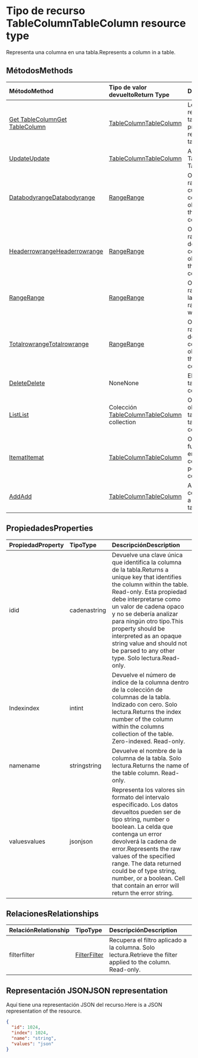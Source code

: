 # <a name="tablecolumn-resource-type"></a><span data-ttu-id="186bc-101">Tipo de recurso TableColumn</span><span class="sxs-lookup"><span data-stu-id="186bc-101">TableColumn resource type</span></span>

<span data-ttu-id="186bc-102">Representa una columna en una tabla.</span><span class="sxs-lookup"><span data-stu-id="186bc-102">Represents a column in a table.</span></span>


## <a name="methods"></a><span data-ttu-id="186bc-103">Métodos</span><span class="sxs-lookup"><span data-stu-id="186bc-103">Methods</span></span>

| <span data-ttu-id="186bc-104">Método</span><span class="sxs-lookup"><span data-stu-id="186bc-104">Method</span></span>           | <span data-ttu-id="186bc-105">Tipo de valor devuelto</span><span class="sxs-lookup"><span data-stu-id="186bc-105">Return Type</span></span>    |<span data-ttu-id="186bc-106">Descripción</span><span class="sxs-lookup"><span data-stu-id="186bc-106">Description</span></span>|
|:---------------|:--------|:----------|
|[<span data-ttu-id="186bc-107">Get TableColumn</span><span class="sxs-lookup"><span data-stu-id="186bc-107">Get TableColumn</span></span>](../api/tablecolumn_get.md) | [<span data-ttu-id="186bc-108">TableColumn</span><span class="sxs-lookup"><span data-stu-id="186bc-108">TableColumn</span></span>](tablecolumn.md) |<span data-ttu-id="186bc-109">Lee las propiedades y relaciones del objeto tableColumn.</span><span class="sxs-lookup"><span data-stu-id="186bc-109">Read properties and relationships of tableColumn object.</span></span>|
|[<span data-ttu-id="186bc-110">Update</span><span class="sxs-lookup"><span data-stu-id="186bc-110">Update</span></span>](../api/tablecolumn_update.md) | [<span data-ttu-id="186bc-111">TableColumn</span><span class="sxs-lookup"><span data-stu-id="186bc-111">TableColumn</span></span>](tablecolumn.md) |<span data-ttu-id="186bc-112">Actualiza el objeto TableColumn.</span><span class="sxs-lookup"><span data-stu-id="186bc-112">Update TableColumn object.</span></span> |
|[<span data-ttu-id="186bc-113">Databodyrange</span><span class="sxs-lookup"><span data-stu-id="186bc-113">Databodyrange</span></span>](../api/tablecolumn_databodyrange.md)|[<span data-ttu-id="186bc-114">Range</span><span class="sxs-lookup"><span data-stu-id="186bc-114">Range</span></span>](range.md)|<span data-ttu-id="186bc-115">Obtiene el objeto de rango asociado al cuerpo de datos de la columna.</span><span class="sxs-lookup"><span data-stu-id="186bc-115">Gets the range object associated with the data body of the column.</span></span>|
|[<span data-ttu-id="186bc-116">Headerrowrange</span><span class="sxs-lookup"><span data-stu-id="186bc-116">Headerrowrange</span></span>](../api/tablecolumn_headerrowrange.md)|[<span data-ttu-id="186bc-117">Range</span><span class="sxs-lookup"><span data-stu-id="186bc-117">Range</span></span>](range.md)|<span data-ttu-id="186bc-118">Obtiene el objeto de rango asociado a la fila de encabezado de la columna.</span><span class="sxs-lookup"><span data-stu-id="186bc-118">Gets the range object associated with the header row of the column.</span></span>|
|[<span data-ttu-id="186bc-119">Range</span><span class="sxs-lookup"><span data-stu-id="186bc-119">Range</span></span>](../api/tablecolumn_range.md)|[<span data-ttu-id="186bc-120">Range</span><span class="sxs-lookup"><span data-stu-id="186bc-120">Range</span></span>](range.md)|<span data-ttu-id="186bc-121">Obtiene el objeto de rango asociado a toda la columna.</span><span class="sxs-lookup"><span data-stu-id="186bc-121">Gets the range object associated with the entire column.</span></span>|
|[<span data-ttu-id="186bc-122">Totalrowrange</span><span class="sxs-lookup"><span data-stu-id="186bc-122">Totalrowrange</span></span>](../api/tablecolumn_totalrowrange.md)|[<span data-ttu-id="186bc-123">Range</span><span class="sxs-lookup"><span data-stu-id="186bc-123">Range</span></span>](range.md)|<span data-ttu-id="186bc-124">Obtiene el objeto de rango asociado a la fila de totales de la columna.</span><span class="sxs-lookup"><span data-stu-id="186bc-124">Gets the range object associated with the totals row of the column.</span></span>|
|[<span data-ttu-id="186bc-125">Delete</span><span class="sxs-lookup"><span data-stu-id="186bc-125">Delete</span></span>](../api/tablecolumn_delete.md)|<span data-ttu-id="186bc-126">None</span><span class="sxs-lookup"><span data-stu-id="186bc-126">None</span></span>|<span data-ttu-id="186bc-127">Elimina la columna de la tabla.</span><span class="sxs-lookup"><span data-stu-id="186bc-127">Deletes the column from the table.</span></span>|
|[<span data-ttu-id="186bc-128">List</span><span class="sxs-lookup"><span data-stu-id="186bc-128">List</span></span>](../api/tablecolumn_list.md) | <span data-ttu-id="186bc-129">Colección [TableColumn](tablecolumn.md)</span><span class="sxs-lookup"><span data-stu-id="186bc-129">[TableColumn](tablecolumn.md) collection</span></span> |<span data-ttu-id="186bc-130">Obtiene la colección de objetos tableColumn.</span><span class="sxs-lookup"><span data-stu-id="186bc-130">Get tableColumn object collection.</span></span> |
|[<span data-ttu-id="186bc-131">Itemat</span><span class="sxs-lookup"><span data-stu-id="186bc-131">Itemat</span></span>](../api/tablecolumncollection_itemat.md)|[<span data-ttu-id="186bc-132">TableColumn</span><span class="sxs-lookup"><span data-stu-id="186bc-132">TableColumn</span></span>](tablecolumn.md)|<span data-ttu-id="186bc-133">Obtiene una columna en función de su posición en la colección.</span><span class="sxs-lookup"><span data-stu-id="186bc-133">Gets a column based on its position in the collection.</span></span>|
|[<span data-ttu-id="186bc-134">Add</span><span class="sxs-lookup"><span data-stu-id="186bc-134">Add</span></span>](../api/tablecolumncollection_add.md)|[<span data-ttu-id="186bc-135">TableColumn</span><span class="sxs-lookup"><span data-stu-id="186bc-135">TableColumn</span></span>](tablecolumn.md)|<span data-ttu-id="186bc-136">Agrega una nueva columna a la tabla.</span><span class="sxs-lookup"><span data-stu-id="186bc-136">Adds a new column to the table.</span></span>|

## <a name="properties"></a><span data-ttu-id="186bc-137">Propiedades</span><span class="sxs-lookup"><span data-stu-id="186bc-137">Properties</span></span>
| <span data-ttu-id="186bc-138">Propiedad</span><span class="sxs-lookup"><span data-stu-id="186bc-138">Property</span></span>     | <span data-ttu-id="186bc-139">Tipo</span><span class="sxs-lookup"><span data-stu-id="186bc-139">Type</span></span>   |<span data-ttu-id="186bc-140">Descripción</span><span class="sxs-lookup"><span data-stu-id="186bc-140">Description</span></span>|
|:---------------|:--------|:----------|
|<span data-ttu-id="186bc-141">id</span><span class="sxs-lookup"><span data-stu-id="186bc-141">id</span></span>|<span data-ttu-id="186bc-142">cadena</span><span class="sxs-lookup"><span data-stu-id="186bc-142">string</span></span>|<span data-ttu-id="186bc-143">Devuelve una clave única que identifica la columna de la tabla.</span><span class="sxs-lookup"><span data-stu-id="186bc-143">Returns a unique key that identifies the column within the table. Read-only.</span></span> <span data-ttu-id="186bc-144">Esta propiedad debe interpretarse como un valor de cadena opaco y no se debería analizar para ningún otro tipo.</span><span class="sxs-lookup"><span data-stu-id="186bc-144">This property should be interpreted as an opaque string value and should not be parsed to any other type.</span></span> <span data-ttu-id="186bc-145">Solo lectura.</span><span class="sxs-lookup"><span data-stu-id="186bc-145">Read-only.</span></span>|
|<span data-ttu-id="186bc-146">Index</span><span class="sxs-lookup"><span data-stu-id="186bc-146">index</span></span>|<span data-ttu-id="186bc-147">int</span><span class="sxs-lookup"><span data-stu-id="186bc-147">int</span></span>|<span data-ttu-id="186bc-p102">Devuelve el número de índice de la columna dentro de la colección de columnas de la tabla. Indizado con cero. Solo lectura.</span><span class="sxs-lookup"><span data-stu-id="186bc-p102">Returns the index number of the column within the columns collection of the table. Zero-indexed. Read-only.</span></span>|
|<span data-ttu-id="186bc-151">name</span><span class="sxs-lookup"><span data-stu-id="186bc-151">name</span></span>|<span data-ttu-id="186bc-152">string</span><span class="sxs-lookup"><span data-stu-id="186bc-152">string</span></span>|<span data-ttu-id="186bc-p103">Devuelve el nombre de la columna de la tabla. Solo lectura.</span><span class="sxs-lookup"><span data-stu-id="186bc-p103">Returns the name of the table column. Read-only.</span></span>|
|<span data-ttu-id="186bc-155">values</span><span class="sxs-lookup"><span data-stu-id="186bc-155">values</span></span>|<span data-ttu-id="186bc-156">json</span><span class="sxs-lookup"><span data-stu-id="186bc-156">json</span></span>|<span data-ttu-id="186bc-p104">Representa los valores sin formato del intervalo especificado. Los datos devueltos pueden ser de tipo string, number o boolean. La celda que contenga un error devolverá la cadena de error.</span><span class="sxs-lookup"><span data-stu-id="186bc-p104">Represents the raw values of the specified range. The data returned could be of type string, number, or a boolean. Cell that contain an error will return the error string.</span></span>|

## <a name="relationships"></a><span data-ttu-id="186bc-160">Relaciones</span><span class="sxs-lookup"><span data-stu-id="186bc-160">Relationships</span></span>
| <span data-ttu-id="186bc-161">Relación</span><span class="sxs-lookup"><span data-stu-id="186bc-161">Relationship</span></span> | <span data-ttu-id="186bc-162">Tipo</span><span class="sxs-lookup"><span data-stu-id="186bc-162">Type</span></span>   |<span data-ttu-id="186bc-163">Descripción</span><span class="sxs-lookup"><span data-stu-id="186bc-163">Description</span></span>|
|:---------------|:--------|:----------|
|<span data-ttu-id="186bc-164">filter</span><span class="sxs-lookup"><span data-stu-id="186bc-164">filter</span></span>|[<span data-ttu-id="186bc-165">Filter</span><span class="sxs-lookup"><span data-stu-id="186bc-165">Filter</span></span>](filter.md)|<span data-ttu-id="186bc-p105">Recupera el filtro aplicado a la columna. Solo lectura.</span><span class="sxs-lookup"><span data-stu-id="186bc-p105">Retrieve the filter applied to the column. Read-only.</span></span>|

## <a name="json-representation"></a><span data-ttu-id="186bc-168">Representación JSON</span><span class="sxs-lookup"><span data-stu-id="186bc-168">JSON representation</span></span>

<span data-ttu-id="186bc-169">Aquí tiene una representación JSON del recurso.</span><span class="sxs-lookup"><span data-stu-id="186bc-169">Here is a JSON representation of the resource.</span></span>

<!-- {
  "blockType": "resource",
  "optionalProperties": [

  ],
  "@odata.type": "microsoft.graph.tableColumn"
}-->

```json
{
  "id": 1024,
  "index": 1024,
  "name": "string",
  "values": "json"
}

```

<!-- uuid: 8fcb5dbc-d5aa-4681-8e31-b001d5168d79
2015-10-25 14:57:30 UTC -->
<!-- {
  "type": "#page.annotation",
  "description": "TableColumn resource",
  "keywords": "",
  "section": "documentation",
  "tocPath": ""
}-->
